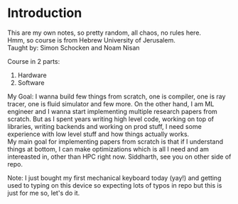 # Introduction

This are my own notes, so pretty random, all chaos, no rules here. <br>
Hmm, so course is from Hebrew University of Jerusalem.
 <br>
 Taught by: Simon Schocken and Noam Nisan
 <br>

 Course in 2 parts:
 1. Hardware
 2. Software

 My Goal: I wanna build few things from scratch, one is compiler, one is ray tracer, one is fluid simulator and few more. On the other hand, I am ML engineer and I wanna start implementing multiple research papers from scratch. But as I spent years writing high level code, working on top of libraries, writing backends and working on prod stuff, I need some experience with low level stuff and how things actually works. <br>
 My main goal for implementing papers from scratch is that if I understand things at bottom, I can make optimizations which is all I need and am intereasted in, other than HPC right now.
 Siddharth, see you on other side of repo.

 Note: I just bought my first mechanical keyboard today (yay!) and getting used to typing on this device so expecting lots of typos in repo but this is just for me so, let's do it.